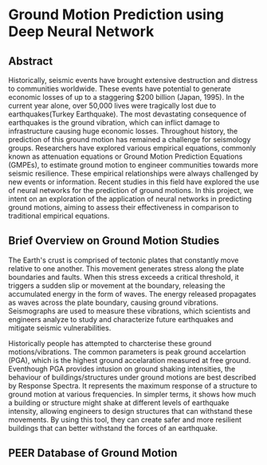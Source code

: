 # Ground Motion Prediction using Deep Neural Network

## Abstract
Historically, seismic events have brought extensive destruction and distress to communities worldwide.
These events have potential to generate economic losses of up to a staggering $200 billion (Japan, 1995).
In the current year alone, over 50,000 lives were tragically lost due to earthquakes(Turkey Earthquake).
The most devastating consequence of earthquakes is the ground vibration, which can inflict damage to infrastructure causing huge economic losses.
Throughout history, the prediction of this ground motion has remained a challenge for seismology groups. 
Researchers have explored various empirical equations, commonly known as attenuation equations or Ground Motion Prediction Equations (GMPEs), to estimate ground motion to engineer communities towards more seismic resilience. 
These empirical relationships were always challenged by new events or information. 
Recent studies in this field have explored the use of neural networks for the prediction of ground motions. 
In this project, we intent on an exploration of the application of neural networks in predicting ground motions, aiming to assess their effectiveness in comparison to traditional empirical equations.

## Brief Overview on Ground Motion Studies
The Earth's crust is comprised of tectonic plates that constantly move relative to one another.
This movement generates stress along the plate boundaries and faults.
When this stress exceeds a critical threshold, it triggers a sudden slip or movement at the boundary, releasing the accumulated energy in the form of waves.
The energy released propagates as waves across the plate boundary, causing ground vibrations. 
Seismographs are used to measure these vibrations, which scientists and engineers analyze to study and characterize future earthquakes and mitigate seismic vulnerabilities. 

Historically people has attempted to charcterise these ground motions/vibrations. 
The common parameters is peak ground accelartion (PGA), which is the highest ground accelaration measured at free ground.
Eventhough PGA provides intusion on ground shaking intensities, the behaviour of buildings/structures under ground motions are best described by Response Spectra.
It represents the maximum response of a structure to ground motion at various frequencies. 
In simpler terms, it shows how much a building or structure might shake at different levels of earthquake intensity, allowing engineers to design structures that can withstand these movements. 
By using this tool, they can create safer and more resilient buildings that can better withstand the forces of an earthquake.

## PEER Database of Ground Motion

